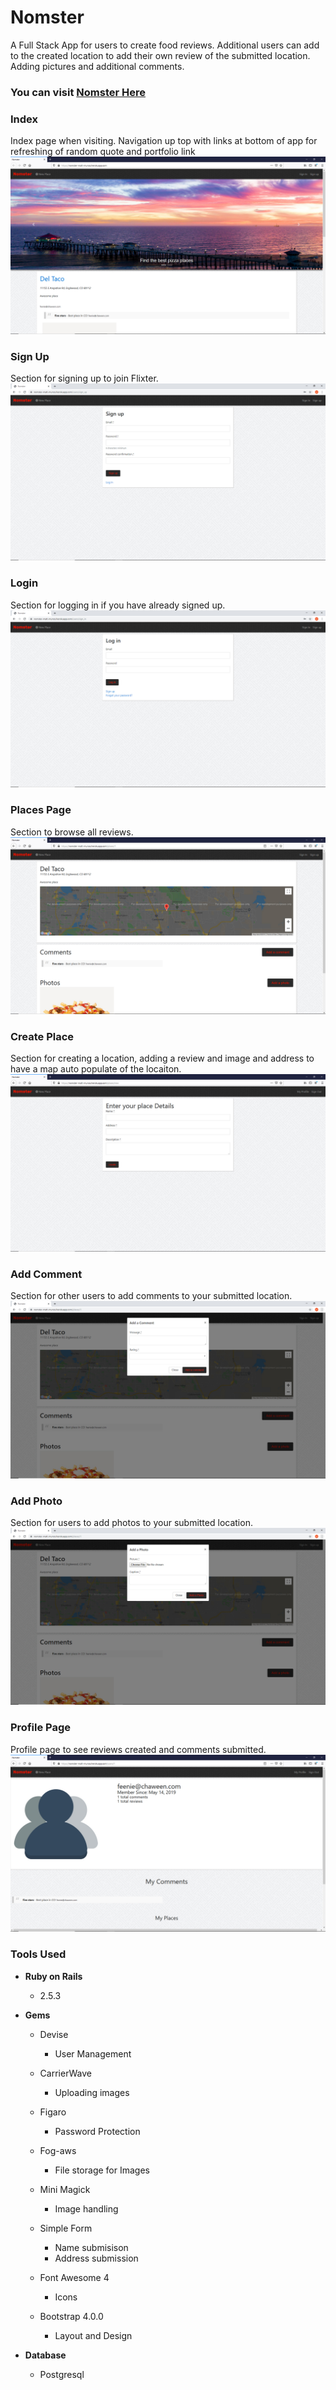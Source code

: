 # **Nomster**

A Full Stack App for users to create food reviews. Additional users can add to the created location to add their own review of the submitted location. Adding pictures and additional comments. 

### You can visit [Nomster Here](https://nomster-matt-munos.herokuapp.com/)

### Index
Index page when visiting. Navigation up top with links at bottom of app for refreshing of random quote and portfolio link
![Nomster Index](https://github.com/spiraldown/nomnom/blob/master/nomsterINdex.jpg)

### Sign Up
Section for signing up to join Flixter.
![Nomster Sign up](https://github.com/spiraldown/nomnom/blob/master/nomstersignup.jpg)

### Login
Section for logging in if you have already signed up.
![Nomster Login](https://github.com/spiraldown/nomnom/blob/master/nomsterSignIn.jpg)

### Places Page
Section to browse all reviews. 
![Nomster Places](https://github.com/spiraldown/nomnom/blob/master/nomsterPlace.jpg)
 
### Create Place
Section for creating a location, adding a review and image and address to have a map auto populate of the locaiton. 
![Nomster Place Creation](https://github.com/spiraldown/nomnom/blob/master/nomsterCreatePlace.jpg)

### Add Comment
Section for other users to add comments to your submitted location.
![Place Add Comment](https://github.com/spiraldown/nomnom/blob/master/nomsterAddComment.jpg)

### Add Photo
Section for users to add photos to your submitted location. 
![Nomster Add Photo](https://github.com/spiraldown/nomnom/blob/master/nomsterAddPhoto.jpg)

### Profile Page
Profile page to see reviews created and comments submitted. 
![Nomster Profile Page](https://github.com/spiraldown/nomnom/blob/master/nomsterProfile.jpg)


### **Tools Used**

* **Ruby on Rails**
  * 2.5.3

* **Gems**
  * Devise
    * User Management
    
  * CarrierWave
    * Uploading images
    
  * Figaro
    * Password Protection
  
  * Fog-aws
    * File storage for Images
  
  * Mini Magick
    * Image handling
   
  * Simple Form
    * Name submisison
    * Address submission

  * Font Awesome 4
    * Icons
    
  * Bootstrap 4.0.0
    * Layout and Design
    
* **Database**
  * Postgresql

